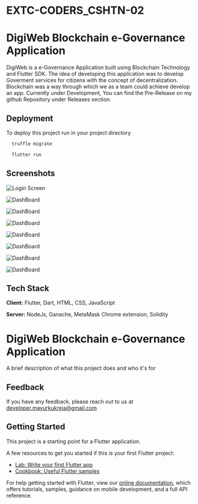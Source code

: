 # EXTC-CODERS_CSHTN-02

# DigiWeb Blockchain e-Governance Application

DigiWeb is a e-Governance Application built using Blockchain Technology and Flutter SDK.
The idea of developing this application was to develop Goverment services for citizens with the concept of decentralization. Blockchain was a way through which we as a team could achieve develop an app.
Currently under Development, You can find the Pre-Release on my github Repository under Releases section.


## Deployment

To deploy this project run in your project directory

```bash
  truffle migrate
```
```bash
  flutter run
```


  
## Screenshots

![Login Screen](EXTC-CODERS_CSHTN-02/egovernance/images/Screenshot_1632470632.png)

![DashBoard](EXTC-CODERS_CSHTN-02/egovernance/images/Screenshot_1632552240.png)

![DashBoard](EXTC-CODERS_CSHTN-02/egovernance/images/Screenshot_1632558421.png)

![DashBoard](EXTC-CODERS_CSHTN-02/egovernance/images/Screenshot_1632558544.png)

![DashBoard](EXTC-CODERS_CSHTN-02/egovernance/images/Screenshot%20(4).png)

![DashBoard](EXTC-CODERS_CSHTN-02/egovernance/images/Screenshot%20(5).png)

![DashBoard](EXTC-CODERS_CSHTN-02/egovernance/images/Screenshot%20(6).png)

![DashBoard](EXTC-CODERS_CSHTN-02/egovernance/images/Screenshot%20(7).png)



  
## Tech Stack

**Client:** Flutter, Dart, HTML, CSS, JavaScript

**Server:** NodeJs, Ganache, MetaMask Chrome extension, Solidity

  
# DigiWeb Blockchain e-Governance Application

A brief description of what this project does and who it's for


## Feedback

If you have any feedback, please reach out to us at developer.mayurkukreja@gmail.com

  

## Getting Started

This project is a starting point for a Flutter application.

A few resources to get you started if this is your first Flutter project:

- [Lab: Write your first Flutter app](https://flutter.dev/docs/get-started/codelab)
- [Cookbook: Useful Flutter samples](https://flutter.dev/docs/cookbook)

For help getting started with Flutter, view our
[online documentation](https://flutter.dev/docs), which offers tutorials,
samples, guidance on mobile development, and a full API reference.

